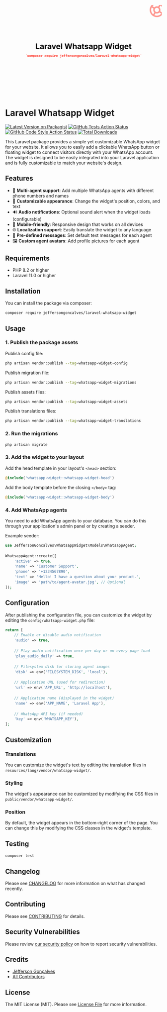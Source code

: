<div class="filament-hidden">

![Laravel Whatsapp Widget](https://raw.githubusercontent.com/jeffersongoncalves/laravel-whatsapp-widget/master/art/jeffersongoncalves-laravel-whatsapp-widget.png)

</div>

# Laravel Whatsapp Widget

[![Latest Version on Packagist](https://img.shields.io/packagist/v/jeffersongoncalves/laravel-whatsapp-widget.svg?style=flat-square)](https://packagist.org/packages/jeffersongoncalves/laravel-whatsapp-widget)
[![GitHub Tests Action Status](https://img.shields.io/github/actions/workflow/status/jeffersongoncalves/laravel-whatsapp-widget/run-tests.yml?branch=master&label=tests&style=flat-square)](https://github.com/jeffersongoncalves/laravel-whatsapp-widget/actions?query=workflow%3Arun-tests+branch%3Amaster)
[![GitHub Code Style Action Status](https://img.shields.io/github/actions/workflow/status/jeffersongoncalves/laravel-whatsapp-widget/fix-php-code-style-issues.yml?branch=master&label=code%20style&style=flat-square)](https://github.com/jeffersongoncalves/laravel-whatsapp-widget/actions?query=workflow%3A"Fix+PHP+code+styling"+branch%3Amaster)
[![Total Downloads](https://img.shields.io/packagist/dt/jeffersongoncalves/laravel-whatsapp-widget.svg?style=flat-square)](https://packagist.org/packages/jeffersongoncalves/laravel-whatsapp-widget)

This Laravel package provides a simple yet customizable WhatsApp widget for your website. It allows you to easily add a clickable WhatsApp button or floating widget to connect visitors directly with your WhatsApp account. The widget is designed to be easily integrated into your Laravel application and is fully customizable to match your website's design.

## Features

- 🚀 **Multi-agent support**: Add multiple WhatsApp agents with different phone numbers and names
- 🎨 **Customizable appearance**: Change the widget's position, colors, and text
- 🔊 **Audio notifications**: Optional sound alert when the widget loads (configurable)
- 📱 **Mobile-friendly**: Responsive design that works on all devices
- 🌐 **Localization support**: Easily translate the widget to any language
- 🔄 **Pre-defined messages**: Set default text messages for each agent
- 🖼️ **Custom agent avatars**: Add profile pictures for each agent

## Requirements

- PHP 8.2 or higher
- Laravel 11.0 or higher

## Installation

You can install the package via composer:

```bash
composer require jeffersongoncalves/laravel-whatsapp-widget
```

## Usage

### 1. Publish the package assets

Publish config file:

```bash
php artisan vendor:publish --tag=whatsapp-widget-config
```

Publish migration file:

```bash
php artisan vendor:publish --tag=whatsapp-widget-migrations
```

Publish assets files:

```bash
php artisan vendor:publish --tag=whatsapp-widget-assets
```

Publish translations files:

```bash
php artisan vendor:publish --tag=whatsapp-widget-translations
```

### 2. Run the migrations

```bash
php artisan migrate
```

### 3. Add the widget to your layout

Add the head template in your layout's `<head>` section:

```php
@include('whatsapp-widget::whatsapp-widget-head')
```

Add the body template before the closing `</body>` tag:

```php
@include('whatsapp-widget::whatsapp-widget-body')
```

### 4. Add WhatsApp agents

You need to add WhatsApp agents to your database. You can do this through your application's admin panel or by creating a seeder.

Example seeder:

```php
use JeffersonGoncalves\WhatsappWidget\Models\WhatsappAgent;

WhatsappAgent::create([
    'active' => true,
    'name' => 'Customer Support',
    'phone' => '+1234567890',
    'text' => 'Hello! I have a question about your product.',
    'image' => 'path/to/agent-avatar.jpg', // Optional
]);
```

## Configuration

After publishing the configuration file, you can customize the widget by editing the `config/whatsapp-widget.php` file:

```php
return [
    // Enable or disable audio notification
    'audio' => true,

    // Play audio notification once per day or on every page load
    'play_audio_daily' => true,

    // Filesystem disk for storing agent images
    'disk' => env('FILESYSTEM_DISK', 'local'),

    // Application URL (used for redirection)
    'url' => env('APP_URL', 'http://localhost'),

    // Application name (displayed in the widget)
    'name' => env('APP_NAME', 'Laravel App'),

    // WhatsApp API key (if needed)
    'key' => env('WHATSAPP_KEY'),
];
```

## Customization

### Translations

You can customize the widget's text by editing the translation files in `resources/lang/vendor/whatsapp-widget/`.

### Styling

The widget's appearance can be customized by modifying the CSS files in `public/vendor/whatsapp-widget/`.

### Position

By default, the widget appears in the bottom-right corner of the page. You can change this by modifying the CSS classes in the widget's template.

## Testing

```bash
composer test
```

## Changelog

Please see [CHANGELOG](CHANGELOG.md) for more information on what has changed recently.

## Contributing

Please see [CONTRIBUTING](.github/CONTRIBUTING.md) for details.

## Security Vulnerabilities

Please review [our security policy](../../security/policy) on how to report security vulnerabilities.

## Credits

- [Jèfferson Gonçalves](https://github.com/jeffersongoncalves)
- [All Contributors](../../contributors)

## License

The MIT License (MIT). Please see [License File](LICENSE.md) for more information.
